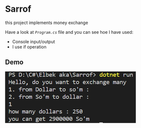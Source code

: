 # Sarrof
this project implements money exchange

Have a look at *`Program.cs`* file and you can see hoe I have used: 

* Console input/output
* I use if operation


## Demo 

![Demo](./Снимок%20экрана%202023-07-22%20130202.png)
